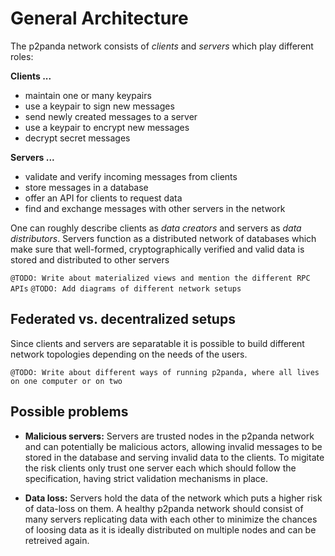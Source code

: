 # General Architecture

The p2panda network consists of *clients* and *servers* which play different roles:

**Clients ...**

* maintain one or many keypairs
* use a keypair to sign new messages
* send newly created messages to a server
* use a keypair to encrypt new messages
* decrypt secret messages

**Servers ...**

* validate and verify incoming messages from clients
* store messages in a database
* offer an API for clients to request data
* find and exchange messages with other servers in the network

One can roughly describe clients as *data creators* and servers as *data distributors*. Servers function as a distributed network of databases which make sure that well-formed, cryptographically verified and valid data is stored and distributed to other servers

`@TODO: Write about materialized views and mention the different RPC APIs`
`@TODO: Add diagrams of different network setups`

## Federated vs. decentralized setups

Since clients and servers are separatable it is possible to build different network topologies depending on the needs of the users.

`@TODO: Write about different ways of running p2panda, where all lives on one computer or on two`

## Possible problems

* **Malicious servers:** Servers are trusted nodes in the p2panda network and can potentially be malicious actors, allowing invalid messages to be stored in the database and serving invalid data to the clients. To migitate the risk clients only trust one server each which should follow the specification, having strict validation mechanisms in place.

* **Data loss:** Servers hold the data of the network which puts a higher risk of data-loss on them. A healthy p2panda network should consist of many servers replicating data with each other to minimize the chances of loosing data as it is ideally distributed on multiple nodes and can be retreived again.
